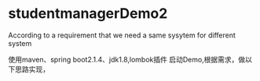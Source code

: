 # studentmanagerDemo2
According to a requirement that we need a same sysytem for different system

使用maven、spring boot2.1.4、jdk1.8,lombok插件 启动Demo,根据需求，做以下思路实现，

